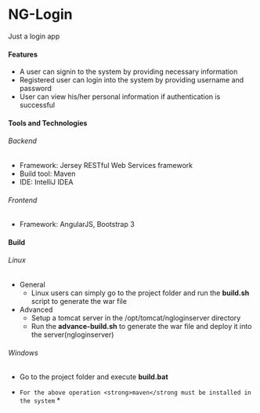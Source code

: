 # NG-Login
Just a login app

#### Features
- A user can signin to the system by providing necessary information
- Registered user can login into the system by providing username and password
- User can view his/her personal information if authentication is successful

#### Tools and Technologies
###### Backend
- Framework: Jersey RESTful Web Services framework 
- Build tool: Maven
- IDE: IntelliJ IDEA

###### Frontend
- Framework: AngularJS, Bootstrap 3

#### Build
###### Linux
- General
	- Linux users can simply go to the project folder and run the <strong>build.sh</strong> script to generate the war file
- Advanced
	- Setup a tomcat server in the /opt/tomcat/ngloginserver directory
	- Run the <strong>advance-build.sh</strong> to generate the war file and deploy it into the server(ngloginserver)

###### Windows
- Go to the project folder and execute <strong>build.bat</strong>

* `For the above operation <strong>maven</strong must be installed in the system` *
